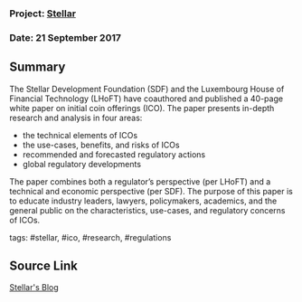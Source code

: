 ### Project: [Stellar](../projects/stellar.md)
### Date: 21 September 2017
## Summary
  
The Stellar Development Foundation (SDF) and the Luxembourg House of Financial Technology (LHoFT) have coauthored and published a 40-page white paper on initial coin offerings (ICO).
The paper presents in-depth research and analysis in four areas:  
* the technical elements of ICOs  
* the use-cases, benefits, and risks of ICOs  
* recommended and forecasted regulatory actions  
* global regulatory developments  
  
The paper combines both a regulator’s perspective (per LHoFT) and a technical and economic perspective (per SDF).
The purpose of this paper is to educate industry leaders, lawyers, policymakers, academics, and the general public on the characteristics, use-cases, and regulatory concerns of ICOs.
  
tags: #stellar, #ico, #research, #regulations
## Source Link
[Stellar's Blog](https://www.stellar.org/blog/understanding-initial-coin-offerings/)

